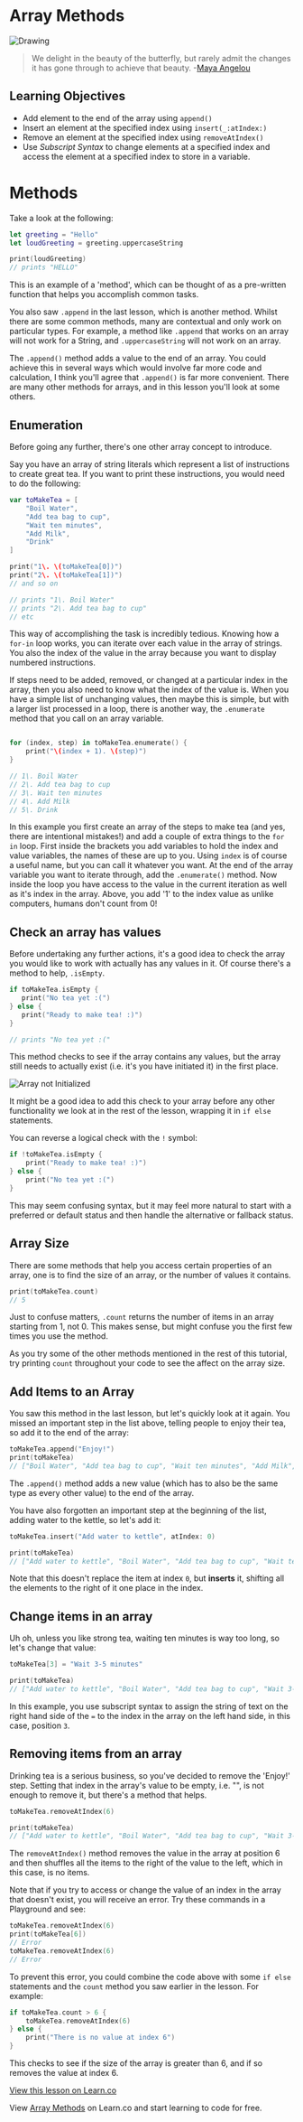 # Array Methods

![Drawing](http://i.imgur.com/C7v4Nuy.jpg?1)

> We delight in the beauty of the butterfly, but rarely admit the changes it has gone through to achieve that beauty. -[Maya Angelou](https://en.wikipedia.org/wiki/Maya_Angelou)

## Learning Objectives 
- Add element to the end of the array using `append()`
- Insert an element at the specified index using `insert(_:atIndex:)`
- Remove an element at the specified index using `removeAtIndex()`
- Use _Subscript Syntax_ to change elements at a specified index and access the element at a specified index to store in a variable.

# Methods

Take a look at the following:

```swift
let greeting = "Hello"
let loudGreeting = greeting.uppercaseString

print(loudGreeting)
// prints "HELLO"
```

This is an example of a 'method', which can be thought of as a pre-written function that helps you accomplish common tasks.

You also saw `.append` in the last lesson, which is another method. Whilst there are some common methods, many are contextual and only work on particular types. For example, a method like `.append` that works on an array will not work for a String, and `.uppercaseString` will not work on an array.

The `.append()` method adds a value to the end of an array. You could achieve this in several ways which would involve far more code and calculation, I think you'll agree that `.append()` is far more convenient. There are many other methods for arrays, and in this lesson you'll look at some others.

## Enumeration

Before going any further, there's one other array concept to introduce.

Say you have an array of string literals which represent a list of instructions to create great tea. If you want to print these instructions, you would need to do the following:

```swift
var toMakeTea = [
    "Boil Water",
    "Add tea bag to cup",
    "Wait ten minutes",
    "Add Milk",
    "Drink"
]

print("1\. \(toMakeTea[0])")
print("2\. \(toMakeTea[1])")
// and so on

// prints "1\. Boil Water"
// prints "2\. Add tea bag to cup"
// etc
```

This way of accomplishing the task is incredibly tedious. Knowing how a `for-in` loop works, you can iterate over each value in the array of strings. You also the index of the value in the array because you want to display numbered instructions.

If steps need to be added, removed, or changed at a particular index in the array, then you also need to know what the index of the value is. When you have a simple list of unchanging values, then maybe this is simple, but with a larger list processed in a loop, there is another way, the `.enumerate` method that you call on an array variable.

```swift

for (index, step) in toMakeTea.enumerate() {
    print("\(index + 1). \(step)")
}

// 1\. Boil Water
// 2\. Add tea bag to cup
// 3\. Wait ten minutes
// 4\. Add Milk
// 5\. Drink
```

In this example you first create an array of the steps to make tea (and yes, there are intentional mistakes!) and add a couple of extra things to the `for in` loop. First inside the brackets you add variables to hold the index and value variables, the names of these are up to you. Using `index` is of course a useful name, but you can call it whatever you want. At the end of the array variable you want to iterate through, add the `.enumerate()` method. Now inside the loop you have access to the value in the current iteration as well as it's index in the array. Above, you add '1' to the index value as unlike computers, humans don't count from 0!

## Check an array has values

Before undertaking any further actions, it's a good idea to check the array you would like to work with actually has any values in it. Of course there's a method to help, `.isEmpty`.

```swift
if toMakeTea.isEmpty {
   print("No tea yet :(")
} else {
   print("Ready to make tea! :)")
}

// prints "No tea yet :("
```

This method checks to see if the array contains any values, but the array still needs to actually exist (i.e. it's you have initiated it) in the first place.

![Array not Initialized](http://i.imgur.com/x82qniD.png)

It might be a good idea to add this check to your array before any other functionality we look at in the rest of the lesson, wrapping it in `if else` statements.

You can reverse a logical check with the `!` symbol:

```swift
if !toMakeTea.isEmpty {
    print("Ready to make tea! :)")
} else {
    print("No tea yet :(")
}
```

This may seem confusing syntax, but it may feel more natural to start with a preferred or default status and then handle the alternative or fallback status.

## Array Size

There are some methods that help you access certain properties of an array, one is to find the size of an array, or the number of values it contains.

```swift
print(toMakeTea.count)
// 5
```

Just to confuse matters, `.count` returns the number of items in an array starting from 1, not 0\. This makes sense, but might confuse you the first few times you use the method.

As you try some of the other methods mentioned in the rest of this tutorial, try printing `count` throughout your code to see the affect on the array size.

## Add Items to an Array

You saw this method in the last lesson, but let's quickly look at it again. You missed an important step in the list above, telling people to enjoy their tea, so add it to the end of the array:

```swift
toMakeTea.append("Enjoy!")
print(toMakeTea)
// ["Boil Water", "Add tea bag to cup", "Wait ten minutes", "Add Milk", "Drink", "Enjoy!"]
```

The `.append()` method adds a new value (which has to also be the same type as every other value) to the end of the array.

You have also forgotten an important step at the beginning of the list, adding water to the kettle, so let's add it:

```swift
toMakeTea.insert("Add water to kettle", atIndex: 0)

print(toMakeTea)
// ["Add water to kettle", "Boil Water", "Add tea bag to cup", "Wait ten minutes", "Add Milk", "Drink", "Enjoy!"]
```

Note that this doesn't replace the item at index `0`, but **inserts** it, shifting all the elements to the right of it one place in the index.

## Change items in an array

Uh oh, unless you like strong tea, waiting ten minutes is way too long, so let's change that value:

```swift
toMakeTea[3] = "Wait 3-5 minutes"

print(toMakeTea)
// ["Add water to kettle", "Boil Water", "Add tea bag to cup", "Wait 3-5 minutes", "Add Milk", "Drink", "Enjoy!"]
```

In this example, you use subscript syntax to assign the string of text on the right hand side of the `=` to the index in the array on the left hand side, in this case, position `3`.

## Removing items from an array

Drinking tea is a serious business, so you've decided to remove the 'Enjoy!' step. Setting that index in the array's value to be empty, i.e. "", is not enough to remove it, but there's a method that helps.

```swift
toMakeTea.removeAtIndex(6)

print(toMakeTea)
// ["Add water to kettle", "Boil Water", "Add tea bag to cup", "Wait 3-5 minutes", "Add Milk", "Drink"]
```

The `removeAtIndex()` method removes the value in the array at position 6 and then shuffles all the items to the right of the value to the left, which in this case, is no items.

Note that if you try to access or change the value of an index in the array that doesn't exist, you will receive an error. Try these commands in a Playground and see:

```swift
toMakeTea.removeAtIndex(6)
print(toMakeTea[6])
// Error
toMakeTea.removeAtIndex(6)
// Error
```

To prevent this error, you could combine the code above with some `if else` statements and the `count` method you saw earlier in the lesson. For example:

```swift
if toMakeTea.count > 6 {
    toMakeTea.removeAtIndex(6)
} else {
    print("There is no value at index 6")
}
```

This checks to see if the size of the array is greater than 6, and if so removes the value at index 6.

[View this lesson on Learn.co](https://learn.co/lessons/ArrayMethods)

<p class='util--hide'>View <a href='https://learn.co/lessons/swift-arrayMethods-readme'>Array Methods</a> on Learn.co and start learning to code for free.</p>
